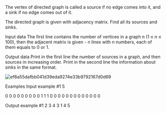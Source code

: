The vertex of directed graph is called a source if no edge comes into it, and a sink if no edge comes out of it.

The directed graph is given with adjacency matrix. Find all its sources and sinks.

Input data
The first line contains the number of vertices in a graph n (1 ≤ n ≤ 100), then the adjacent matrix is given - n lines with n numbers, each of them equals to 0 or 1.

Output data
Print in the first line the number of sources in a graph, and then sources in increasing order. Print in the second line the information about sinks in the same format.



![ef8a55dafbb041d39eda9274e33b9792167d0d69](https://user-images.githubusercontent.com/107115522/230433486-8003dd6a-e443-4c2b-ab6e-88cf63f20ae1.gif)





Examples
Input example #1
5

0 0 0 0 0
0 0 0 0 1
1 1 0 0 0
0 0 0 0 0
0 0 0 0 0

Output example #1
2 3 4
3 1 4 5

